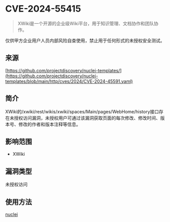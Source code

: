 # CVE-2024-55415

>XWiki是一个开源的企业级Wiki平台，用于知识管理、文档协作和团队协作。

仅供甲方企业用户人员内部风险自查使用，禁止用于任何形式的未授权安全测试。

## 来源

[https://github.com/projectdiscovery/nuclei-templates/](https://github.com/projectdiscovery/nuclei-templates/blob/main/http/cves/2024/CVE-2024-45591.yaml)

## 简介

XWiki的/xwiki/rest/wikis/xwiki/spaces/Main/pages/WebHome/history接口存在未授权访问漏洞，未授权用户可通过该漏洞获取页面的每次修改、修改时间、版本号、修改的作者和版本注释等信息。

## 影响范围

-   XWiki

## 漏洞类型

未授权访问

## 使用方法

[nuclei](https://github.com/projectdiscovery/nuclei/blob/master/README_CN.md)
